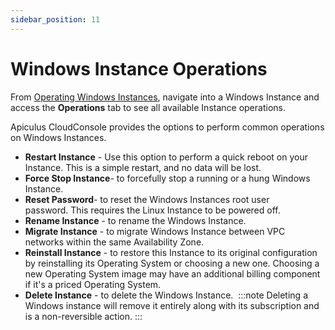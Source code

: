 ```yaml
---
sidebar_position: 11
---
```

# Windows Instance Operations

From [Operating Windows Instances](AboutWindowsInstances), navigate into a Windows Instance and access the **Operations** tab to see all available Instance operations.

Apiculus CloudConsole provides the options to perform common operations on Windows Instances.

- **Restart Instance** - Use this option to perform a quick reboot on your Instance. This is a simple restart, and no data will be lost.
- **Force Stop Instance**- to forcefully stop a running or a hung Windows Instance.
- **Reset Password**- to reset the Windows Instances root user password. This requires the Linux Instance to be powered off.
- **Rename Instance** - to rename the Windows Instance.
- **Migrate Instance** - to migrate Windows Instance between VPC networks within the same Availability Zone.
- **Reinstall Instance** - to restore this Instance to its original configuration by reinstalling its Operating System or choosing a new one. Choosing a new Operating System image may have an additional billing component if it's a priced Operating System.
- **Delete Instance** - to delete the Windows Instance. 
	:::note 
	Deleting a Windows instance will remove it entirely along with its subscription and is a non-reversible action.
	:::